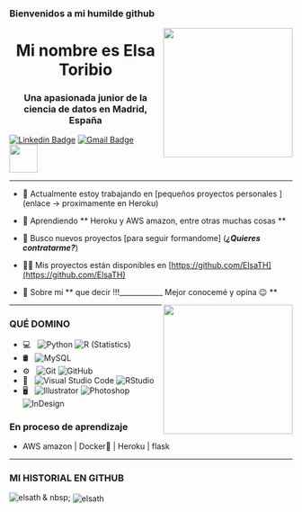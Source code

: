 

### Bienvenidos a mi humilde github 

<img align='right' src="https://media.giphy.com/media/ieyl9zmCjO4b4t6qoY/giphy.gif" width="230">


<h1 align = "center"> Mi nombre es Elsa Toribio </h1>
<h3 align = "center"> Una apasionada junior de la ciencia de datos en Madrid, España </h3>

[![Linkedin Badge](https://img.shields.io/badge/elsa-toribio-herrero?style=flat-square&logo=Linkedin&logoColor=white&link=https://www.linkedin.com/in/midhruvjaink/)](https://www.linkedin.com/in/elsa-toribio-herrero/)
[![Gmail Badge](https://img.shields.io/badge/-elsatrb@gmail.com-c14438?style=flat-square&logo=Gmail&logoColor=white&link=mailto:elsatrb@gmail.com)](mailto:elsatrb@gmail.com)
<img src="https://media.giphy.com/media/mGcNjsfWAjY5AEZNw6/giphy.gif" width="50">
<hr>

- 🔭 Actualmente estoy trabajando en [pequeños proyectos personales ] (enlace -> proximamente en Heroku)

- 🌱 Aprendiendo ** Heroku y AWS amazon, entre otras muchas cosas **

- 🤝 Busco nuevos proyectos [para seguir formandome] (*****¿Quieres contratarme?*****)

- 👨‍💻 Mis proyectos están disponibles en [https://github.com/ElsaTH](https://github.com/ElsaTH)

- 💬 Sobre mi **    que decir !!!____________         Mejor conocemé y opina 😉 **


<img align='right' src="https://media.giphy.com/media/M9gbBd9nbDrOTu1Mqx/giphy.gif" width="230">


<hr>


<h3 align = "left"> QUÉ DOMINO </h3>

- 💻 &nbsp;
  ![Python](https://img.shields.io/badge/-Python-333333?style=flat&logo=python)
  ![R (Statistics)](https://img.shields.io/badge/-R-333333?style=flat&logo=R&logoColor=276DC3)
- 🛢 &nbsp;
  ![MySQL](https://img.shields.io/badge/-MySQL-333333?style=flat&logo=mysql)
- ⚙️ &nbsp;
  ![Git](https://img.shields.io/badge/-Git-333333?style=flat&logo=git)
  ![GitHub](https://img.shields.io/badge/-GitHub-333333?style=flat&logo=github)
- 🔧 &nbsp;
  ![Visual Studio Code](https://img.shields.io/badge/-Visual%20Studio%20Code-333333?style=flat&logo=visual-studio-code&logoColor=007ACC)
  ![RStudio](https://img.shields.io/badge/-RStudio-333333?style=flat&logo=rstudio)
- 🖥 &nbsp;
  ![Illustrator](https://img.shields.io/badge/-Illustrator-333333?style=flat&logo=adobe-illustrator)
  ![Photoshop](https://img.shields.io/badge/-Photoshop-333333?style=flat&logo=adobe-photoshop)
  ![InDesign](https://img.shields.io/badge/-InDesign-333333?style=flat&logo=adobe-indesign)
  
 <h3>En proceso de aprendizaje </h3>

- AWS amazon | Docker🐳 | Heroku | flask

<hr>


<h3 align = "left"> MI HISTORIAL EN GITHUB </h3>

<p> <img align = "left" src = "https://github-readme-stats.vercel.app/api/top-langs?username=elsath&show_icons=true&locale=en&layout=compact" alt = "elsath" /> </p>

<p> & nbsp; <img align = "center" src = "https://github-readme-stats.vercel.app/api?username=elsath&show_icons=true&locale=en" alt = "elsath" /> </p>
